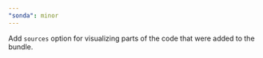 ```yaml
---
"sonda": minor
---
```


Add `sources` option for visualizing parts of the code that were added to the bundle.
